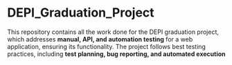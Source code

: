 # DEPI_Graduation_Project
This repository contains all the work done for the DEPI graduation project, which addresses **manual, API, and automation testing** for a web application, ensuring its functionality. The project follows best testing practices, including **test planning, bug reporting, and automated execution**
